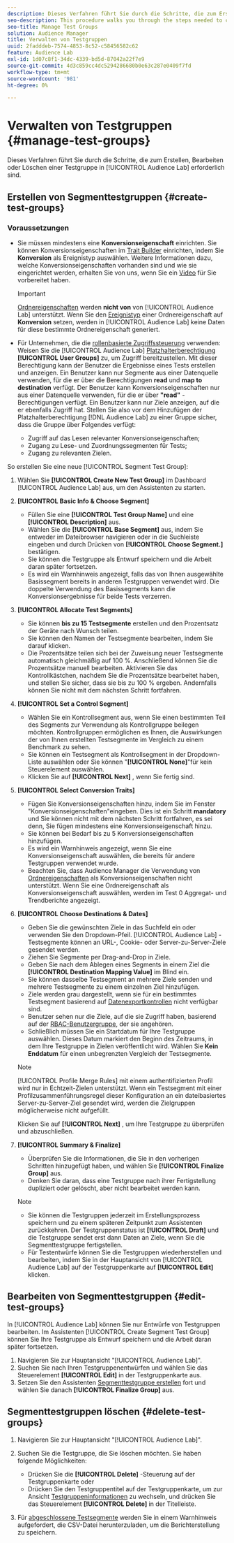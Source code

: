 ```yaml
---
description: Dieses Verfahren führt Sie durch die Schritte, die zum Erstellen, Bearbeiten oder Löschen einer Testgruppe in Audience Lab erforderlich sind
seo-description: This procedure walks you through the steps needed to create, edit, or delete a test group in Audience Lab
seo-title: Manage Test Groups
solution: Audience Manager
title: Verwalten von Testgruppen
uuid: 2fadddeb-7574-4853-8c52-c58456582c62
feature: Audience Lab
exl-id: 1d07c8f1-34dc-4339-bd5d-87042a22f7e9
source-git-commit: 4d3c859cc4dc5294286680b0e63c287e0409f7fd
workflow-type: tm+mt
source-wordcount: '981'
ht-degree: 0%

---
```


# Verwalten von Testgruppen {#manage-test-groups}

Dieses Verfahren führt Sie durch die Schritte, die zum Erstellen, Bearbeiten oder Löschen einer Testgruppe in [!UICONTROL Audience Lab] erforderlich sind.

## Erstellen von Segmenttestgruppen {#create-test-groups}

### Voraussetzungen

<!-- create-test-group.xml -->

* Sie müssen mindestens eine **Konversionseigenschaft** einrichten. Sie können Konversionseigenschaften im [Trait Builder](../../features/traits/create-onboarded-rule-based-traits.md) einrichten, indem Sie **Konversion** als Ereignistyp auswählen. Weitere Informationen dazu, welche Konversionseigenschaften vorhanden sind und wie sie eingerichtet werden, erhalten Sie von uns, wenn Sie ein [Video](https://helpx.adobe.com/audience-manager/kt/using/creating-conversion-traits-feature-video-use.html) für Sie vorbereitet haben.

  >[!IMPORTANT]
  >
  >[Ordnereigenschaften](../../features/traits/about-folder-traits.md) werden **nicht von** von [!UICONTROL Audience Lab] unterstützt. Wenn Sie den [Ereignistyp](../../features/traits/create-onboarded-rule-based-traits.md) einer Ordnereigenschaft auf **Konversion** setzen, werden in [!UICONTROL Audience Lab] keine Daten für diese bestimmte Ordnereigenschaft generiert.

* Für Unternehmen, die die [rollenbasierte Zugriffssteuerung](../../features/administration/administration-overview.md) verwenden: Weisen Sie die [!UICONTROL Audience Lab] [Platzhalterberechtigung](../../features/administration/administration-overview.md#wild-card-permissions) **[!UICONTROL User Groups]** zu, um Zugriff bereitzustellen. Mit dieser Berechtigung kann der Benutzer die Ergebnisse eines Tests erstellen und anzeigen. Ein Benutzer kann nur Segmente aus einer Datenquelle verwenden, für die er über die Berechtigungen **read** und **map to destination** verfügt. Der Benutzer kann Konversionseigenschaften nur aus einer Datenquelle verwenden, für die er über **&quot;read&quot;** -Berechtigungen verfügt. Ein Benutzer kann nur Ziele anzeigen, auf die er ebenfalls Zugriff hat. Stellen Sie also vor dem Hinzufügen der Platzhalterberechtigung [!DNL Audience Lab] zu einer Gruppe sicher, dass die Gruppe über Folgendes verfügt:
   * Zugriff auf das Lesen relevanter Konversionseigenschaften;
   * Zugang zu Lese- und Zuordnungssegmenten für Tests;
   * Zugang zu relevanten Zielen.

So erstellen Sie eine neue [!UICONTROL Segment Test Group]:

1. Wählen Sie **[!UICONTROL Create New Test Group]** im Dashboard [!UICONTROL Audience Lab] aus, um den Assistenten zu starten.
1. **[!UICONTROL Basic Info & Choose Segment]**

   * Füllen Sie eine **[!UICONTROL Test Group Name]** und eine **[!UICONTROL Description]** aus.
   * Wählen Sie die **[!UICONTROL Base Segment]** aus, indem Sie entweder im Dateibrowser navigieren oder in die Suchleiste eingeben und durch Drücken von **[!UICONTROL Choose Segment.]** bestätigen.
   * Sie können die Testgruppe als Entwurf speichern und die Arbeit daran später fortsetzen.
   * Es wird ein Warnhinweis angezeigt, falls das von Ihnen ausgewählte Basissegment bereits in anderen Testgruppen verwendet wird. Die doppelte Verwendung des Basissegments kann die Konversionsergebnisse für beide Tests verzerren.

1. **[!UICONTROL Allocate Test Segments]**

   * Sie können **bis zu 15 Testsegmente** erstellen und den Prozentsatz der Geräte nach Wunsch teilen.
   * Sie können den Namen der Testsegmente bearbeiten, indem Sie darauf klicken.
   * Die Prozentsätze teilen sich bei der Zuweisung neuer Testsegmente automatisch gleichmäßig auf 100 %. Anschließend können Sie die Prozentsätze manuell bearbeiten. Aktivieren Sie das Kontrollkästchen, nachdem Sie die Prozentsätze bearbeitet haben, und stellen Sie sicher, dass sie bis zu 100 % ergeben. Andernfalls können Sie nicht mit dem nächsten Schritt fortfahren.

1. **[!UICONTROL Set a Control Segment]**

   * Wählen Sie ein Kontrollsegment aus, wenn Sie einen bestimmten Teil des Segments zur Verwendung als Kontrollgruppe beilegen möchten. Kontrollgruppen ermöglichen es Ihnen, die Auswirkungen der von Ihnen erstellten Testsegmente im Vergleich zu einem Benchmark zu sehen.
   * Sie können ein Testsegment als Kontrollsegment in der Dropdown-Liste auswählen oder Sie können &quot;**[!UICONTROL None]**&quot;für kein Steuerelement auswählen.
   * Klicken Sie auf **[!UICONTROL Next]** , wenn Sie fertig sind.

1. **[!UICONTROL Select Conversion Traits]**

   * Fügen Sie Konversionseigenschaften hinzu, indem Sie im Fenster &quot;Konversionseigenschaften&quot;eingeben. Dies ist ein Schritt **mandatory** und Sie können nicht mit dem nächsten Schritt fortfahren, es sei denn, Sie fügen mindestens eine Konversionseigenschaft hinzu.
   * Sie können bei Bedarf bis zu 5 Konversionseigenschaften hinzufügen.
   * Es wird ein Warnhinweis angezeigt, wenn Sie eine Konversionseigenschaft auswählen, die bereits für andere Testgruppen verwendet wurde.
   * Beachten Sie, dass Audience Manager die Verwendung von [Ordnereigenschaften](/help/using/features/traits/about-folder-traits.md) als Konversionseigenschaften nicht unterstützt. Wenn Sie eine Ordnereigenschaft als Konversionseigenschaft auswählen, werden im Test 0 Aggregat- und Trendberichte angezeigt.

1. **[!UICONTROL Choose Destinations & Dates]**

   * Geben Sie die gewünschten Ziele in das Suchfeld ein oder verwenden Sie den Dropdown-Pfeil. [!UICONTROL Audience Lab] -Testsegmente können an URL-, Cookie- oder Server-zu-Server-Ziele gesendet werden.
   * Ziehen Sie Segmente per Drag-and-Drop in Ziele.
   * Geben Sie nach dem Ablegen eines Segments in einem Ziel die **[!UICONTROL Destination Mapping Value]** im Blind ein.
   * Sie können dasselbe Testsegment an mehrere Ziele senden und mehrere Testsegmente zu einem einzelnen Ziel hinzufügen.
   * Ziele werden grau dargestellt, wenn sie für ein bestimmtes Testsegment basierend auf [Datenexportkontrollen](../../features/data-export-controls.md) nicht verfügbar sind.
   * Benutzer sehen nur die Ziele, auf die sie Zugriff haben, basierend auf der [RBAC-Benutzergruppe](../../features/administration/administration-overview.md), der sie angehören.
   * Schließlich müssen Sie ein Startdatum für Ihre Testgruppe auswählen. Dieses Datum markiert den Beginn des Zeitraums, in dem Ihre Testgruppe in Zielen veröffentlicht wird. Wählen Sie **Kein Enddatum** für einen unbegrenzten Vergleich der Testsegmente.

   >[!NOTE]
   >
   >[!UICONTROL Profile Merge Rules] mit einem authentifizierten Profil wird nur in Echtzeit-Zielen unterstützt. Wenn ein Testsegment mit einer Profilzusammenführungsregel dieser Konfiguration an ein dateibasiertes Server-zu-Server-Ziel gesendet wird, werden die Zielgruppen möglicherweise nicht aufgefüllt.

   Klicken Sie auf **[!UICONTROL Next]** , um Ihre Testgruppe zu überprüfen und abzuschließen.

1. **[!UICONTROL Summary & Finalize]**

   * Überprüfen Sie die Informationen, die Sie in den vorherigen Schritten hinzugefügt haben, und wählen Sie **[!UICONTROL Finalize Group]** aus.
   * Denken Sie daran, dass eine Testgruppe nach ihrer Fertigstellung dupliziert oder gelöscht, aber nicht bearbeitet werden kann.

   >[!NOTE]
   >* Sie können die Testgruppen jederzeit im Erstellungsprozess speichern und zu einem späteren Zeitpunkt zum Assistenten zurückkehren. Der Testgruppenstatus ist **[!UICONTROL Draft]** und die Testgruppe sendet erst dann Daten an Ziele, wenn Sie die Segmenttestgruppe fertigstellen.
   >* Für Testentwürfe können Sie die Testgruppen wiederherstellen und bearbeiten, indem Sie in der Hauptansicht von [!UICONTROL Audience Lab] auf der Testgruppenkarte auf **[!UICONTROL Edit]** klicken.

## Bearbeiten von Segmenttestgruppen {#edit-test-groups}

In [!UICONTROL Audience Lab] können Sie nur Entwürfe von Testgruppen bearbeiten. Im Assistenten [!UICONTROL Create Segment Test Group] können Sie Ihre Testgruppe als Entwurf speichern und die Arbeit daran später fortsetzen.

1. Navigieren Sie zur Hauptansicht &quot;[!UICONTROL Audience Lab]&quot;.
1. Suchen Sie nach Ihren Testgruppenentwürfen und wählen Sie das Steuerelement **[!UICONTROL Edit]** in der Testgruppenkarte aus.
1. Setzen Sie den Assistenten [Segmenttestgruppe erstellen](../../features/audience-lab/audience-lab-manage-test-groups.md#create-test-groups) fort und wählen Sie danach **[!UICONTROL Finalize Group]** aus.

## Segmenttestgruppen löschen {#delete-test-groups}

1. Navigieren Sie zur Hauptansicht &quot;[!UICONTROL Audience Lab]&quot;.
1. Suchen Sie die Testgruppe, die Sie löschen möchten. Sie haben folgende Möglichkeiten:

   * Drücken Sie die **[!UICONTROL Delete]** -Steuerung auf der Testgruppenkarte oder
   * Drücken Sie den Testgruppentitel auf der Testgruppenkarte, um zur Ansicht [Testgruppeninformationen](../../features/audience-lab/audience-lab-information-view.md) zu wechseln, und drücken Sie das Steuerelement **[!UICONTROL Delete]** in der Titelleiste.

1. Für [abgeschlossene Testsegmente](../../features/audience-lab/audience-lab.md#status) werden Sie in einem Warnhinweis aufgefordert, die CSV-Datei herunterzuladen, um die Berichterstellung zu speichern.
